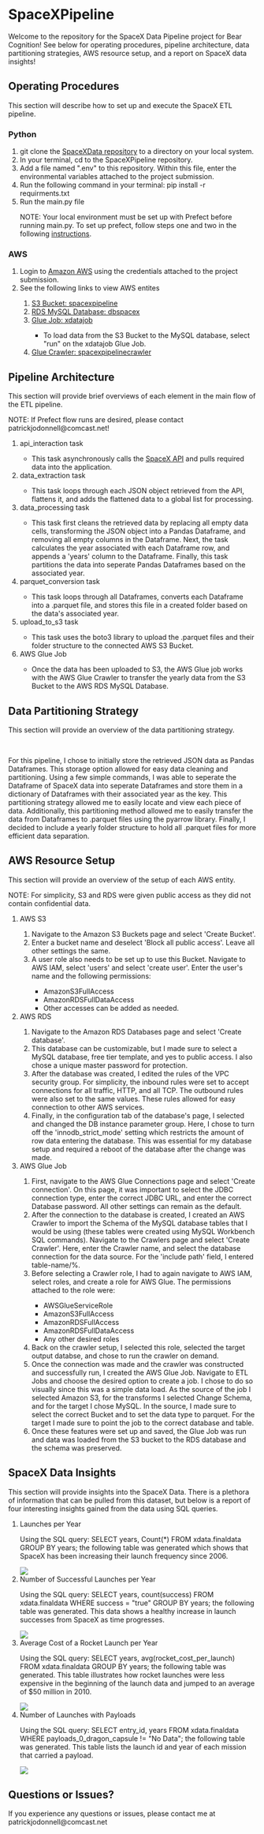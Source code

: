 <div>
<h1>SpaceXPipeline</h1>
<p>Welcome to the repository for the SpaceX Data Pipeline project for Bear Cognition! See below for operating procedures, pipeline architecture, data partitioning strategies, AWS resource setup, and a report on SpaceX data insights!</p>
</div>
<div>
<h2>Operating Procedures</h2>
<p>This section will describe how to set up and execute the SpaceX ETL pipeline.</p>
<h3>Python</h3>
<ol>
    <li>git clone the <a href='https://github.com/PatrickJODonnell/SpaceXPipeline'>SpaceXData repository</a> to a directory on your local system.</li>
    <li>In your terminal, cd to the SpaceXPipeline repository.</li>
    <li>Add a file named ".env" to this repository. Within this file, enter the environmental variables attached to the project submission.</li>
    <li>Run the following command in your terminal: pip install -r requirments.txt</li>
    <li>Run the main.py file</li>
    <p>NOTE: Your local environment must be set up with Prefect before running main.py. To set up prefect, follow steps one and two in the following <a href='https://docs.prefect.io/latest/getting-started/quickstart/'>instructions</a>.</p>
</ol>
<h3>AWS</h3>
<ol>
    <li>Login to <a href='https://us-east-2.console.aws.amazon.com/console/home?nc2=h_ct&region=us-east-2&src=header-signin#'>Amazon AWS</a> using the credentials attached to the project submission.</li>
    <li>See the following links to view AWS entites</li>
    <ol>
        <li><a href='https://us-east-2.console.aws.amazon.com/s3/buckets/spacexpipeline?region=us-east-2&bucketType=general&tab=objects'>S3 Bucket: spacexpipeline</a></li>
        <li><a href='https://us-east-2.console.aws.amazon.com/rds/home?region=us-east-2#database:id=dbspacex;is-cluster=false'>RDS MySQL Database: dbspacex</a></li>
        <li><a href='https://us-east-2.console.aws.amazon.com/gluestudio/home?region=us-east-2#/editor/job/xdatajob/graph'>Glue Job: xdatajob</a></li>
        <ul>
            <li>To load data from the S3 Bucket to the MySQL database, select "run" on the xdatajob Glue Job.</li>
        </ul>
        <li><a href='https://us-east-2.console.aws.amazon.com/glue/home?region=us-east-2#/v2/data-catalog/crawlers/view/spacexpipelinecrawler'>Glue Crawler: spacexpipelinecrawler</a></li>
    </ol>
<ol>
</div>
<div>
<h2>Pipeline Architecture</h2>
<p>This section will provide brief overviews of each element in the main flow of the ETL pipeline.</p>
<p>NOTE: If Prefect flow runs are desired, please contact patrickjodonnell@comcast.net!</p>
<ol>
    <li>api_interaction task</li>
    <ul>
        <li>This task asynchronously calls the <a href='https://github.com/r-spacex/SpaceX-API'>SpaceX API</a> and pulls required data into the application.</li>
    </ul>
    <li>data_extraction task</li>
    <ul>
        <li>This task loops through each JSON object retrieved from the API, flattens it, and adds the flattened data to a global list for processing.</li>
    </ul>
    <li>data_processing task</li>
    <ul>
        <li>This task first cleans the retrieved data by replacing all empty data cells, transforming the JSON object into a Pandas Dataframe, and removing all empty columns in the Dataframe. Next, the task calculates the year associated with each Dataframe row, and appends a 'years' column to the Dataframe. Finally, this task partitions the data into seperate Pandas Dataframes based on the associated year.</li>
    </ul>
    <li>parquet_conversion task</li>
    <ul>
        <li>This task loops through all Dataframes, converts each Dataframe into a .parquet file, and stores this file in a created folder based on the data's associated year.</li>
    </ul>
    <li>upload_to_s3 task</li>
    <ul>
        <li>This task uses the boto3 library to upload the .parquet files and their folder structure to the connected AWS S3 Bucket.</li>
    </ul>
    <li>AWS Glue Job</li>
    <ul>
        <li>Once the data has been uploaded to S3, the AWS Glue job works with the AWS Glue Crawler to transfer the yearly data from the S3 Bucket to the AWS RDS MySQL Database.</li>
    </ul>
<ol>
</div>
<div>
<h2>Data Partitioning Strategy</h2>
<p>This section will provide an overview of the data partitioning strategy.</p>
</br>
<p>For this pipeline, I chose to initially store the retrieved JSON data as Pandas Dataframes. This storage option allowed for easy data cleaning and partitioning. Using a few simple commands, I was able to seperate the Dataframe of SpaceX data into seperate Dataframes and store them in a dictionary of Dataframes with their associated year as the key. This partitioning strategy allowed me to easily locate and view each piece of data. Additionally, this partitioning method allowed me to easily transfer the data from Dataframes to .parquet files using the pyarrow library. Finally, I decided to include a yearly folder structure to hold all .parquet files for more efficient data separation.</p>
</div>
<div>
<h2>AWS Resource Setup</h2>
<p>This section will provide an overview of the setup of each AWS entity.</p>
<p>NOTE: For simplicity, S3 and RDS were given public access as they did not contain confidential data.</p>
<ol>
    <li>AWS S3</li>
    <ol>
        <li>Navigate to the Amazon S3 Buckets page and select 'Create Bucket'.</li>
        <li>Enter a bucket name and deselect 'Block all public access'. Leave all other settings the same.</li>
        <li>A user role also needs to be set up to use this Bucket. Navigate to AWS IAM, select 'users' and select 'create user'. Enter the user's name and the following permissions: </li>
        <ul>
            <li>AmazonS3FullAccess</li>
            <li>AmazonRDSFullDataAccess</li>
            <li>Other accesses can be added as needed.</li>
        </ul>
    </ol>
    <li>AWS RDS</li>
    <ol>
        <li>Navigate to the Amazon RDS Databases page and select 'Create database'.</li>
        <li>This database can be customizable, but I made sure to select a MySQL database, free tier template, and yes to public access. I also chose a unique master password for protection.</li>
        <li>After the database was created, I edited the rules of the VPC security group. For simplicity, the inbound rules were set to accept connections for all traffic, HTTP, and all TCP. The outbound rules were also set to the same values. These rules allowed for easy connection to other AWS services.</li>
        <li>Finally, in the configuration tab of the database's page, I selected and changed the DB instance parameter group. Here, I chose to turn off the 'innodb_strict_mode' setting which restricts the amount of row data entering the database. This was essential for my database setup and required a reboot of the database after the change was made.</li>
    </ol>
    <li>AWS Glue Job</li>
    <ol>
        <li>First, navigate to the AWS Glue Connections page and select 'Create connection'. On this page, it was important to select the JDBC connection type, enter the correct JDBC URL, and enter the correct Database password. All other settings can remain as the default.</li>
        <li>After the connection to the database is created, I created an AWS Crawler to import the Schema of the MySQL database tables that I would be using (these tables were created using MySQL Workbench SQL commands). Navigate to the Crawlers page and select 'Create Crawler'. Here, enter the Crawler name, and select the database connection for the data source. For the 'include path' field, I entered table-name/%. </li>
        <li>Before selecting a Crawler role, I had to again navigate to AWS IAM, select roles, and create a role for AWS Glue. The permissions attached to the role were: </li>
        <ul>
            <li>AWSGlueServiceRole</li>
            <li>AmazonS3FullAccess</li>
            <li>AmazonRDSFullAccess</li>
            <li>AmazonRDSFullDataAccess</li>
            <li>Any other desired roles</li>
        </ul>
        <li>Back on the crawler setup, I selected this role, selected the target output databse, and chose to run the crawler on demand.</li>
        <li>Once the connection was made and the crawler was constructed and successfully run, I created the AWS Glue Job. Navigate to ETL Jobs and choose the desired option to create a job. I chose to do so visually since this was a simple data load. As the source of the job I selected Amazon S3, for the transforms I selected Change Schema, and for the target I chose MySQL. In the source, I made sure to select the correct Bucket and to set the data type to parquet. For the target I made sure to point the job to the correct database and table.</li>
        <li>Once these features were set up and saved, the Glue Job was run and data was loaded from the S3 bucket to the RDS database and the schema was preserved.</li>
    </ol>
<ol>
</div>
<div>
<h2>SpaceX Data Insights</h2>
<p>This section will provide insights into the SpaceX Data. There is a plethora of information that can be pulled from this dataset, but below is a report of four interesting insights gained from the data using SQL queries.</p>
<ol>
    <li>Launches per Year</li>
    <p>Using the SQL query: SELECT years, Count(*) FROM xdata.finaldata GROUP BY years; the following table was generated which shows that SpaceX has been increasing their launch frequency since 2006.</p>
    <img src="https://github.com/PatrickJODonnell/SpaceXPipeline/assets/130483105/6f3ba6b3-e1bb-4714-86a7-824c5524c56b">
    <li>Number of Successful Launches per Year</li>
    <p>Using the SQL query: SELECT years, count(success) FROM xdata.finaldata WHERE success = "true" GROUP BY years; the following table was generated. This data shows a healthy increase in launch successes from SpaceX as time progresses.</p>
    <img src="https://github.com/PatrickJODonnell/SpaceXPipeline/assets/130483105/a3bc356e-6d09-4088-b793-d08415bca9e8">
    <li>Average Cost of a Rocket Launch per Year</li>
    <p>Using the SQL query: SELECT years, avg(rocket_cost_per_launch) FROM xdata.finaldata GROUP BY years; the following table was generated. This table illustrates how rocket launches were less expensive in the beginning of the launch data and jumped to an average of $50 million in 2010.</p>
    <img src="https://github.com/PatrickJODonnell/SpaceXPipeline/assets/130483105/4e848c1e-0a79-49b8-ba21-bc2d393ae1c9">
    <li>Number of Launches with Payloads</li>
    <p>Using the SQL query: SELECT entry_id, years FROM xdata.finaldata WHERE payloads_0_dragon_capsule != "No Data"; the following table was generated. This table lists the launch id and year of each mission that carried a payload.</p>
    <img src="https://github.com/PatrickJODonnell/SpaceXPipeline/assets/130483105/232adbff-da35-4ae7-9b3c-44356ec81249">
</ol>
</div>
<div>
<h2>Questions or Issues?</h2>
<p>If you experience any questions or issues, please contact me at patrickjodonnell@comcast.net</p>
</div>



